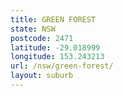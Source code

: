 ```yaml
---
title: GREEN FOREST
state: NSW
postcode: 2471
latitude: -29.018999
longitude: 153.243213
url: /nsw/green-forest/
layout: suburb
---
```

